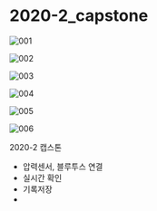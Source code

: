 # 2020-2_capstone
![001](https://user-images.githubusercontent.com/86655589/135437051-4a73ac82-c510-4050-8f8d-4d987854f82e.png)

![002](https://user-images.githubusercontent.com/86655589/135437070-b96fbb88-1f4c-47f4-a228-208d905f998e.png)

![003](https://user-images.githubusercontent.com/86655589/135437075-99fed109-5868-4251-aaba-168683061715.png)

![004](https://user-images.githubusercontent.com/86655589/135437076-b140c921-c867-4f58-83b0-8a88e55f1ac5.png)

![005](https://user-images.githubusercontent.com/86655589/135437089-ef99d4e4-3b55-4ca5-b3bb-7c9a18c06061.png)

![006](https://user-images.githubusercontent.com/86655589/135437092-ae41853d-a5db-4c95-8ba6-4840f15781d3.png)

2020-2 캡스톤
- 압력센서, 블루투스 연결
- 실시간 확인
- 기록저장
- 
